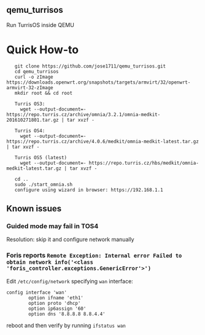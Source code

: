 ## qemu_turrisos
Run TurrisOS inside QEMU

# Quick How-to
```
   git clone https://github.com/jose1711/qemu_turrisos.git
   cd qemu_turrisos
   curl -o zImage https://downloads.openwrt.org/snapshots/targets/armvirt/32/openwrt-armvirt-32-zImage
   mkdir root && cd root

   Turris OS3:
     wget --output-document=- https://repo.turris.cz/archive/omnia/3.2.1/omnia-medkit-201610271801.tar.gz | tar xvzf -

   Turris OS4:
     wget --output-document=- https://repo.turris.cz/archive/4.0.6/medkit/omnia-medkit-latest.tar.gz | tar xvzf -

   Turris OS5 (latest)
     wget --output-document=- https://repo.turris.cz/hbs/medkit/omnia-medkit-latest.tar.gz | tar xvzf -

   cd ..
   sudo ./start_omnia.sh
   configure using wizard in browser: https://192.168.1.1
```

## Known issues

### Guided mode may fail in TOS4

Resolution:
skip it and configure network manually

### Foris reports `Remote Exception: Internal error Failed to obtain network info('<class 'foris_controller.exceptions.GenericError'>')`

Edit `/etc/config/network` specifying `wan` interface:

```
config interface 'wan'
        option ifname 'eth1'
        option proto 'dhcp'
        option ip6assign '60'
        option dns '8.8.8.8 8.8.4.4'
```
reboot and then verify by running `ifstatus wan`
